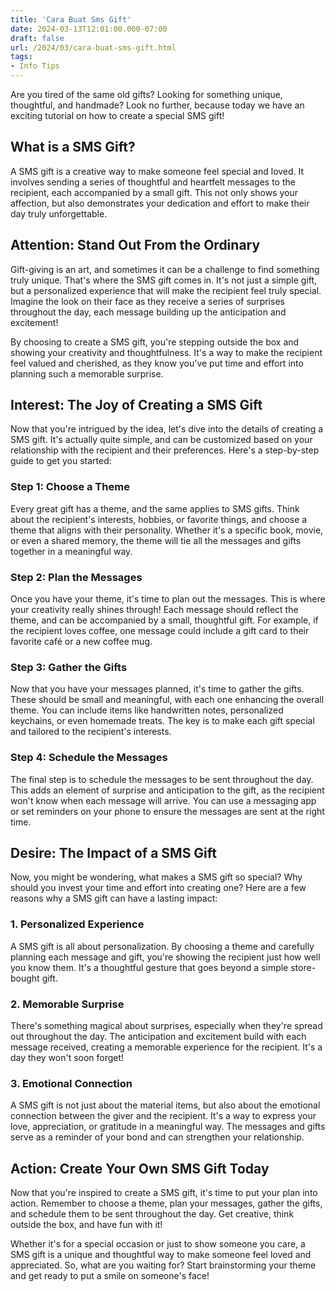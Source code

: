 ```yaml
---
title: 'Cara Buat Sms Gift'
date: 2024-03-13T12:01:00.000-07:00
draft: false
url: /2024/03/cara-buat-sms-gift.html
tags: 
- Info Tips
---
```


Are you tired of the same old gifts? Looking for something unique, thoughtful, and handmade? Look no further, because today we have an exciting tutorial on how to create a special SMS gift!

What is a SMS Gift?
-------------------

A SMS gift is a creative way to make someone feel special and loved. It involves sending a series of thoughtful and heartfelt messages to the recipient, each accompanied by a small gift. This not only shows your affection, but also demonstrates your dedication and effort to make their day truly unforgettable.

Attention: Stand Out From the Ordinary
--------------------------------------

Gift-giving is an art, and sometimes it can be a challenge to find something truly unique. That's where the SMS gift comes in. It's not just a simple gift, but a personalized experience that will make the recipient feel truly special. Imagine the look on their face as they receive a series of surprises throughout the day, each message building up the anticipation and excitement!

By choosing to create a SMS gift, you're stepping outside the box and showing your creativity and thoughtfulness. It's a way to make the recipient feel valued and cherished, as they know you've put time and effort into planning such a memorable surprise.

Interest: The Joy of Creating a SMS Gift
----------------------------------------

Now that you're intrigued by the idea, let's dive into the details of creating a SMS gift. It's actually quite simple, and can be customized based on your relationship with the recipient and their preferences. Here's a step-by-step guide to get you started:

### Step 1: Choose a Theme

Every great gift has a theme, and the same applies to SMS gifts. Think about the recipient's interests, hobbies, or favorite things, and choose a theme that aligns with their personality. Whether it's a specific book, movie, or even a shared memory, the theme will tie all the messages and gifts together in a meaningful way.

### Step 2: Plan the Messages

Once you have your theme, it's time to plan out the messages. This is where your creativity really shines through! Each message should reflect the theme, and can be accompanied by a small, thoughtful gift. For example, if the recipient loves coffee, one message could include a gift card to their favorite café or a new coffee mug.

### Step 3: Gather the Gifts

Now that you have your messages planned, it's time to gather the gifts. These should be small and meaningful, with each one enhancing the overall theme. You can include items like handwritten notes, personalized keychains, or even homemade treats. The key is to make each gift special and tailored to the recipient's interests.

### Step 4: Schedule the Messages

The final step is to schedule the messages to be sent throughout the day. This adds an element of surprise and anticipation to the gift, as the recipient won't know when each message will arrive. You can use a messaging app or set reminders on your phone to ensure the messages are sent at the right time.

Desire: The Impact of a SMS Gift
--------------------------------

Now, you might be wondering, what makes a SMS gift so special? Why should you invest your time and effort into creating one? Here are a few reasons why a SMS gift can have a lasting impact:

### 1\. Personalized Experience

A SMS gift is all about personalization. By choosing a theme and carefully planning each message and gift, you're showing the recipient just how well you know them. It's a thoughtful gesture that goes beyond a simple store-bought gift.

### 2\. Memorable Surprise

There's something magical about surprises, especially when they're spread out throughout the day. The anticipation and excitement build with each message received, creating a memorable experience for the recipient. It's a day they won't soon forget!

### 3\. Emotional Connection

A SMS gift is not just about the material items, but also about the emotional connection between the giver and the recipient. It's a way to express your love, appreciation, or gratitude in a meaningful way. The messages and gifts serve as a reminder of your bond and can strengthen your relationship.

Action: Create Your Own SMS Gift Today
--------------------------------------

Now that you're inspired to create a SMS gift, it's time to put your plan into action. Remember to choose a theme, plan your messages, gather the gifts, and schedule them to be sent throughout the day. Get creative, think outside the box, and have fun with it!

Whether it's for a special occasion or just to show someone you care, a SMS gift is a unique and thoughtful way to make someone feel loved and appreciated. So, what are you waiting for? Start brainstorming your theme and get ready to put a smile on someone's face!
